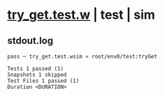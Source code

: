 # [try_get.test.w](../../../../../../examples/tests/sdk_tests/table/try_get.test.w) | test | sim

## stdout.log
```log
pass ─ try_get.test.wsim » root/env0/test:tryGet

Tests 1 passed (1)
Snapshots 1 skipped
Test Files 1 passed (1)
Duration <DURATION>
```

